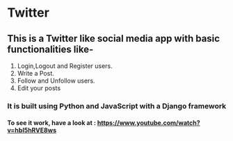 # Twitter

## This is a Twitter like social media app with basic functionalities like-
1. Login,Logout and Register users.
2. Write a Post.
3. Follow and Unfollow users.
4. Edit your posts

### It is built using Python and JavaScript with a Django framework

#### To see it work, have a look at : https://www.youtube.com/watch?v=hbl5hRVE8ws
